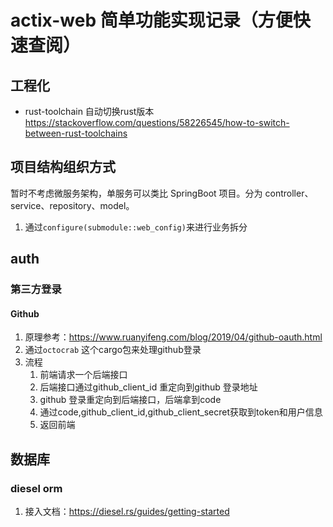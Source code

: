 # actix-web 简单功能实现记录（方便快速查阅）

## 工程化

- rust-toolchain 自动切换rust版本 https://stackoverflow.com/questions/58226545/how-to-switch-between-rust-toolchains

## 项目结构组织方式

暂时不考虑微服务架构，单服务可以类比 SpringBoot 项目。分为 controller、service、repository、model。

1. 通过`configure(submodule::web_config)`来进行业务拆分

## auth

### 第三方登录

#### Github

1. 原理参考：https://www.ruanyifeng.com/blog/2019/04/github-oauth.html
2. 通过`octocrab` 这个cargo包来处理github登录
3. 流程
   1. 前端请求一个后端接口
   2. 后端接口通过github_client_id 重定向到github 登录地址
   3. github 登录重定向到后端接口，后端拿到code
   4. 通过code,github_client_id,github_client_secret获取到token和用户信息
   5. 返回前端


## 数据库

### diesel orm

1. 接入文档：https://diesel.rs/guides/getting-started